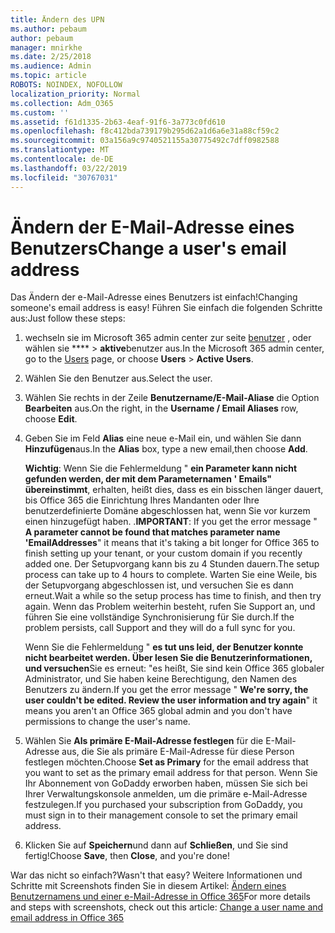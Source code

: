 ```yaml
---
title: Ändern des UPN
ms.author: pebaum
author: pebaum
manager: mnirkhe
ms.date: 2/25/2018
ms.audience: Admin
ms.topic: article
ROBOTS: NOINDEX, NOFOLLOW
localization_priority: Normal
ms.collection: Adm_O365
ms.custom: ''
ms.assetid: f61d1335-2b63-4eaf-91f6-3a773c0fd610
ms.openlocfilehash: f8c412bda739179b295d62a1d6a6e31a88cf59c2
ms.sourcegitcommit: 03a156a9c9740521155a30775492c7dff0982588
ms.translationtype: MT
ms.contentlocale: de-DE
ms.lasthandoff: 03/22/2019
ms.locfileid: "30767031"
---
```

# <a name="change-a-users-email-address"></a><span data-ttu-id="70b6f-102">Ändern der E-Mail-Adresse eines Benutzers</span><span class="sxs-lookup"><span data-stu-id="70b6f-102">Change a user's email address</span></span>

<span data-ttu-id="70b6f-103">Das Ändern der e-Mail-Adresse eines Benutzers ist einfach!</span><span class="sxs-lookup"><span data-stu-id="70b6f-103">Changing someone's email address is easy!</span></span> <span data-ttu-id="70b6f-104">Führen Sie einfach die folgenden Schritte aus:</span><span class="sxs-lookup"><span data-stu-id="70b6f-104">Just follow these steps:</span></span>
  
1. <span data-ttu-id="70b6f-105">wechseln sie im Microsoft 365 admin center zur seite [benutzer](https://go.microsoft.com/fwlink/p/?linkid=834822) , oder wählen sie \*\*\*\* \> **aktive**benutzer aus.</span><span class="sxs-lookup"><span data-stu-id="70b6f-105">In the Microsoft 365 admin center, go to the [Users](https://go.microsoft.com/fwlink/p/?linkid=834822) page, or choose **Users** \> **Active Users**.</span></span>
    
2. <span data-ttu-id="70b6f-106">Wählen Sie den Benutzer aus.</span><span class="sxs-lookup"><span data-stu-id="70b6f-106">Select the user.</span></span>
    
3. <span data-ttu-id="70b6f-107">Wählen Sie rechts in der Zeile **Benutzername/E-Mail-Aliase** die Option **Bearbeiten** aus.</span><span class="sxs-lookup"><span data-stu-id="70b6f-107">On the right, in the **Username / Email Aliases** row, choose **Edit**.</span></span>
    
4. <span data-ttu-id="70b6f-108">Geben Sie im Feld **Alias** eine neue e-Mail ein, und wählen Sie dann **Hinzufügen**aus.</span><span class="sxs-lookup"><span data-stu-id="70b6f-108">In the **Alias** box, type a new email,then choose **Add**.</span></span>
    
    <span data-ttu-id="70b6f-109">**Wichtig**: Wenn Sie die Fehlermeldung " **ein Parameter kann nicht gefunden werden, der mit dem Parameternamen ' Emails" übereinstimmt**, erhalten, heißt dies, dass es ein bisschen länger dauert, bis Office 365 die Einrichtung Ihres Mandanten oder Ihre benutzerdefinierte Domäne abgeschlossen hat, wenn Sie vor kurzem einen hinzugefügt haben. .</span><span class="sxs-lookup"><span data-stu-id="70b6f-109">**IMPORTANT**: If you get the error message " **A parameter cannot be found that matches parameter name 'EmailAddresses**" it means that it's taking a bit longer for Office 365 to finish setting up your tenant, or your custom domain if you recently added one.</span></span> <span data-ttu-id="70b6f-110">Der Setupvorgang kann bis zu 4 Stunden dauern.</span><span class="sxs-lookup"><span data-stu-id="70b6f-110">The setup process can take up to 4 hours to complete.</span></span> <span data-ttu-id="70b6f-111">Warten Sie eine Weile, bis der Setupvorgang abgeschlossen ist, und versuchen Sie es dann erneut.</span><span class="sxs-lookup"><span data-stu-id="70b6f-111">Wait a while so the setup process has time to finish, and then try again.</span></span> <span data-ttu-id="70b6f-112">Wenn das Problem weiterhin besteht, rufen Sie Support an, und führen Sie eine vollständige Synchronisierung für Sie durch.</span><span class="sxs-lookup"><span data-stu-id="70b6f-112">If the problem persists, call Support and they will do a full sync for you.</span></span>
    
    <span data-ttu-id="70b6f-113">Wenn Sie die Fehlermeldung " **es tut uns leid, der Benutzer konnte nicht bearbeitet werden. Über lesen Sie die Benutzerinformationen, und versuchen**Sie es erneut: "es heißt, Sie sind kein Office 365 globaler Administrator, und Sie haben keine Berechtigung, den Namen des Benutzers zu ändern.</span><span class="sxs-lookup"><span data-stu-id="70b6f-113">If you get the error message " **We're sorry, the user couldn't be edited. Review the user information and try again**" it means you aren't an Office 365 global admin and you don't have permissions to change the user's name.</span></span>
    
5. <span data-ttu-id="70b6f-114">Wählen Sie **Als primäre E-Mail-Adresse festlegen** für die E-Mail-Adresse aus, die Sie als primäre E-Mail-Adresse für diese Person festlegen möchten.</span><span class="sxs-lookup"><span data-stu-id="70b6f-114">Choose **Set as Primary** for the email address that you want to set as the primary email address for that person.</span></span> <span data-ttu-id="70b6f-115">Wenn Sie Ihr Abonnement von GoDaddy erworben haben, müssen Sie sich bei Ihrer Verwaltungskonsole anmelden, um die primäre e-Mail-Adresse festzulegen.</span><span class="sxs-lookup"><span data-stu-id="70b6f-115">If you purchased your subscription from GoDaddy, you must sign in to their management console to set the primary email address.</span></span> 
    
6. <span data-ttu-id="70b6f-116">Klicken Sie auf **Speichern**und dann auf **Schließen**, und Sie sind fertig!</span><span class="sxs-lookup"><span data-stu-id="70b6f-116">Choose **Save**, then **Close**, and you're done!</span></span>
    
<span data-ttu-id="70b6f-117">War das nicht so einfach?</span><span class="sxs-lookup"><span data-stu-id="70b6f-117">Wasn't that easy?</span></span> <span data-ttu-id="70b6f-118">Weitere Informationen und Schritte mit Screenshots finden Sie in diesem Artikel: [Ändern eines Benutzernamens und einer e-Mail-Adresse in Office 365](https://support.office.com/article/Change-a-user-name-and-email-address-in-Office-365-fb5ac074-e203-4e1f-9843-b9d1a3e03297.aspx)</span><span class="sxs-lookup"><span data-stu-id="70b6f-118">For more details and steps with screenshots, check out this article: [Change a user name and email address in Office 365](https://support.office.com/article/Change-a-user-name-and-email-address-in-Office-365-fb5ac074-e203-4e1f-9843-b9d1a3e03297.aspx)</span></span>
  

